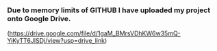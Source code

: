 ### Due to memory limits of GITHUB I have uploaded my project onto Google Drive.
 (https://drive.google.com/file/d/1gaM_BMrsVDhKW6w35mQ-YiKyTT6JlSDj/view?usp=drive_link)
